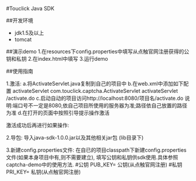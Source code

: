 #Touclick Java SDK


##开发环境
  
  - jdk1.5及以上
  - tomcat
  
##演示demo
   1.在resources下config.properties中填写从点触官网注册获得的公钥和私钥
   2.在index.html中填写
      <script src="http://js.touclick.com/js.touclick?b=公钥(从点触官网获得)" ></script>
   3.运行demo   


##使用指南

1.激活:
   a.将ActivateServlet.java复制到自己的项目中
   b.在web.xml中添加如下配置
   <servlet>
      <servlet-name>activateServlet</servlet-name>
      <servlet-class>com.touclick.captcha.ActivateServlet</servlet-class>
   </servlet>
   <servlet-mapping>
      <servlet-name>activateServlet</servlet-name>
      <url-pattern>/activate.do</url-pattern>
   </servlet-mapping>
   c.启动自动的项目访问http://localhost:8080/项目名/activate.do
   		说明:端口号不一定是8080,依自己项目所使用的服务器为准;路径依自己放置的路径为准
   d.在打开的页面中按照引导提示操作激活

激活成功后再进行如果操作:

2.导包:
   导入java-sdk-1.0.0.jar以及其他相关jar包 (lib目录下)

3.新建config.properties文件:
   在自已的项目classpath下新建config.properties文件(如果本身项目中有,则不需要建立),
      填写公钥和私钥供sdk使用.具体参照captcha-demo中的使用方法.
	#公钥
	PUB_KEY= 公钥(从点触官网注册)
	#私钥
	PRI_KEY= 私钥(从点触官网注册)

    	


